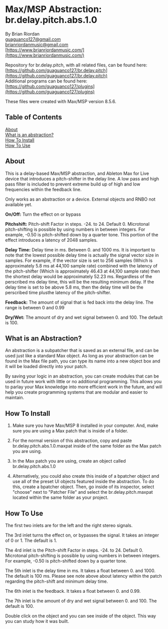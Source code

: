 # Max/MSP Abstraction: br.delay.pitch.abs.1.0  
   
By Brian Riordan  
[guaguanco127@gmail.com](mailto:guaguanco127@gmail.com)  
[brianriordanmusic@gmail.com](mailto:brianriordanmusic@gmail.com)  
[https://www.brianriordanmusic.com/](https://www.brianriordanmusic.com/) 
  
Repository for br.delay.pitch, with all related files, can be found here: [https://github.com/guaguanco127/br.delay.pitch](https://github.com/guaguanco127/br.delay.pitch)  
Additional programs can be found here: [https://github.com/guaguanco127/plugins](https://github.com/guaguanco127/plugins)

These files were created with Max/MSP version 8.5.6. 
## Table of Contents 

[About](#About)   
[What is an abstraction?](#Abstraction)  
[How To Install](#Install)  
[How To Use](#Use) 
 
 

## <a name="About"></a>About

This is a delay-based Max/MSP abstraction, and Ableton Max for Live device that introduces a pitch-shifter in the delay line. A low pass and high pass filter is included to prevent extreme build up of high and low frequencies within the feedback line. 

Only works as an abstraction or a device. External objects and RNBO not available yet.  

**On/Off:** Turn the effect on or bypass
  
**Pitchshift:** Pitch-shift Factor in steps. -24. to 24. Default 0. Microtonal pitch-shifting is possible by using numbers in between integers. For example, -0.50 is pitch-shifted down by a quarter tone. This portion of the effect introduces a latency of 2048 samples. 

**Delay Time:** Delay time in ms. Between 0. and 1000 ms. It is important to note that the lowest possible delay time is actually the signal vector size in samples. For example, if the vector size is set to 256 samples (Which is approximately 5.8 ms at 44,100 sample rate) combined with the latency of the pitch-shifter  (Which is approximately 46.43 at 44,100 sample rate) then the shortest delay would be approximately 52.23 ms. Regardless of the perscribed ms delay time, this will be the resulting minimum delay. If the delay time is set to be above 5.8 ms, then the delay time will be the perscribed time plusthe latency of the pitch-shifter. 
  
**Feedback:** The amount of signal that is fed back into the delay line. The range is between 0 and 0.99 

**Dry/Wet:** The amount of dry and wet signal between 0. and 100. The default is 100.   


## <a name="Abstraction"></a>What is an Abstraction?

An abstraction is a subpatcher that is saved as an external file, and can be used just like a standard Max object. As long as your abstraction can be found in the Max file path, you can type its name into a new object box and it will be loaded directly into your patch.  

By saving your logic in an abstraction, you can create modules that can be used in future work with little or no additional programming. This allows you to parlay your Max knowledge into more efficient work in the future, and will help you create programming systems that are modular and easier to maintain.

## <a name="Install"></a>How To Install

1. Make sure you have Max/MSP 8 installed in your computer. And, make sure you are using a Max patch that is inside of a folder.  

2. For the normal version of this abstraction, copy and paste br.delay.pitch.abs.1.0.maxpat inside of the same folder as the Max patch you are using.      

3. In the Max patch you are using, create an object called br.delay.pitch.abs.1.0 

4. Alternatively, you could also create this inside of a bpatcher object and use all of the preset UI objects featured inside the abstraction. To do this, create a bpatcher object. Then, go inside of its inspector, select "choose" next to "Patcher File" and select the br.delay.pitch.maxpat located within the same folder as your project. 


## <a name="Use"></a>How To Use

The first two inlets are for the left and the right stereo signals. 

The 3rd inlet turns the effect on, or bypasses the signal. It takes an integer of 0 or 1. The default is 1. 

The 4rd inlet is the Pitch-shift Factor in steps. -24. to 24. Default 0. Microtonal pitch-shifting is possible by using numbers in between integers. For example, -0.50 is pitch-shifted down by a quarter tone. 

The 5th inlet is the delay time in ms. It takes a float between 0. and 1000. The default is 100 ms. Please see note above about latency within the patch regarding the pitch-shift and minimum delay time. 

The 6th inlet is the feedback. It takes a float between 0. and 0.99. 

The 7th inlet is the amount of dry and wet signal between 0. and 100. The default is 100.  

Double click on the object and you can see inside of the object. This way you can study how it was built. 
    



 





